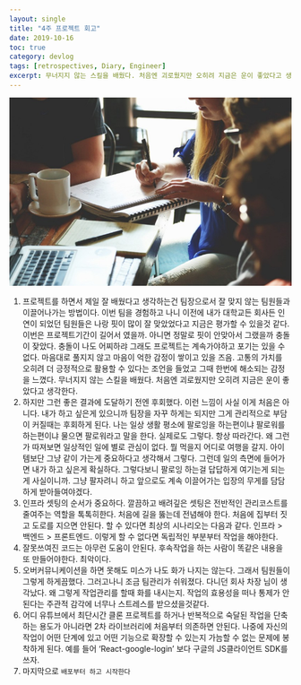 ```yaml
---
layout: single
title: "4주 프로젝트 회고"
date: 2019-10-16
toc: true
category: devlog
tags: [retrospectives, Diary, Engineer]
excerpt: 무너지지 않는 스킬을 배웠다. 처음엔 괴로웠지만 오히려 지금은 운이 좋았다고 생각한다. 그냥 팔자려니 하고 앞으로도 계속 이끌어가는 입장의 무게를 담담하게 받아들여야겠다, 배포부터 하고 시작한다
---
```


![](/assets/img/1*oScbbtZC-mlZmV_MwpyZug.jpeg)

1. 프로젝트를 하면서 제일 잘 배웠다고 생각하는건 팀장으로서 잘 맞지 않는 팀원들과 이끌어나가는 방법이다. 이번 팀을 경험하고 나니 이전에 내가 대학교든 회사든 인연이 되었던 팀원들은 나랑 핏이 많이 잘 맞았었다고 지금은 평가할 수 있을것 같다. 이번은 프로젝트기간이 길어서 였을까. 아니면 정말로 핏이 안맞아서 그랬을까 충돌이 잦았다. 충돌이 나도 어찌하랴 그래도 프로젝트는 계속가야하고 포기는 있을 수 없다. 마음대로 풀지지 않고 마음이 억한 감정이 쌓이고 있을 즈음. 고통의 가치를 오히려 더 긍정적으로 활용할 수 있다는 조언을 들었고 그때 한번에 해소되는 감정을 느꼈다. 무너지지 않는 스킬을 배웠다. 처음엔 괴로웠지만 오히려 지금은 운이 좋았다고 생각한다.
2. 하지만 그런 좋은 결과에 도달하기 전엔 후회했다. 이런 느낌이 사실 이게 처음은 아니다. 내가 하고 싶은게 있으니까 팀장을 자꾸 하게는 되지만 그게 관리적으로 부담이 커질때는 후회하게 된다. 나는 일상 생활 평소에 팔로잉을 하는편이냐 팔로워를 하는편이냐 물으면 팔로워라고 말을 한다. 실제로도 그렇다. 항상 따라간다. 왜 그런가 따져보면 일상적인 일에 별로 관심이 없다. 뭘 먹을지 어디로 여행을 갈지. 아이템보단 그냥 같이 가는게 중요하다고 생각해서 그렇다. 그런데 일의 측면에 들어가면 내가 하고 싶은게 확실하다. 그렇다보니 팔로잉 하는걸 답답하게 여기는게 되는게 사실이니까. 그냥 팔자려니 하고 앞으로도 계속 이끌어가는 입장의 무게를 담담하게 받아들여야겠다.
3. 인프라 셋팅의 순서가 중요하다. 깔끔하고 배려깊은 셋팅은 전반적인 관리코스트를 줄여주는 역할을 톡톡히한다. 처음에 길을 뚫는데 전념해야 한다. 처음에 집부터 짓고 도로를 지으면 안된다. 할 수 있다면 최상의 시나리오는 다음과 같다. 인프라 > 백엔드 > 프론트엔드. 이렇게 할 수 없다면 독립적인 부분부터 작업을 해야한다.
4. 잘못쓰여진 코드는 아무런 도움이 안된다. 후속작업을 하는 사람이 똑같은 내용을 또 만들어야한다. 최악이다.
5. 오버커뮤니케이션을 하면 못해도 미스가 나도 화가 나지는 않는다. 그래서 팀원들이 그렇게 하게끔했다. 그러고나니 조금 팀관리가 쉬워졌다. 다니던 회사 차장 님이 생각났다. 왜 그렇게 작업관리를 할때 화를 내시는지. 작업의 효용성을 떠나 통제가 안된다는 주관적 감각에 너무나 스트레스를 받으셨을것같다.
6. 어디 유튜브에서 최단시간 클론 프로젝트를 하거나 반복적으로 숙달된 작업을 단축하는 용도가 아니라면 2차 라이브러리에 처음부터 의존하면 안된다. 나중에 자신의 작업이 어떤 단계에 있고 어떤 기능으로 확장할 수 있는지 가늠할 수 없는 문제에 봉착하게 된다. 예를 들어 ‘React-google-login’ 보다 구글의 JS클라이언트 SDK를 쓰자.
7. 마지막으로 `배포부터 하고 시작한다`
  